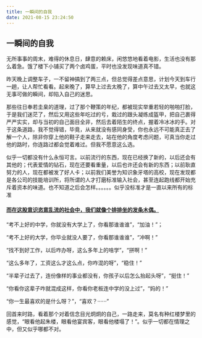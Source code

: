 ```yaml
---
title: 一瞬间的自我
date: 2021-08-15 23:24:50
---
```


## 一瞬间的自我

无所事事的周末，难得的休息日，肆意的赖床，闲悠悠地看着电影，生活也没有那么着急。饿了楼下小铺买了两个卤鸡蛋，平时也没发现味道真不错。

昨天晚上调整车子，一不留神搞到了两三点，但总觉得差点意思，计划今天到车行一趟，让人帮忙看看。起来晚了，算早上过去太晚了，算中午过去又太早，也就这无事可做的瞬间，却陷入自己的迷思。

那些往日奉若圭臬的道理，过了那个鞭策的年纪，都被现实举重若轻的啪啪打脸，于是我们迷茫了，然后又用这些年吃过的亏，栽过的跟头凝练成盔甲，把自己裹得严严实实，却与当初的自己面目全非，然后去着陌生的终点，握着冷冰冰的手。对于这条道路，我不觉得错，毕竟，从来就没有感同身受，你也永远不可能真正去了解一个人，除非你穿上他的鞋子走来走去，站在他的角度考虑问题，可真当你走过他的路时，你连路过都会觉着难过。但我不愿意这么选。

似乎一切都没有什么永恒可言。以前流行的东西，现在已经换了新的，以后还会有其他的；代表爱情的钻石，现在还要看重量，以后也许还会有新的东西；以前耿直努力的人，现在都被发了好人卡；以前我们美誉为知识象牙塔的高校，现在发现都是各公司的技能培训所，将所谓的人才打磨标准输入社会，甚至连起跑线都开始充斥着资本的味道。也不知道之后会怎样。。。。。。似乎没标准才是一直以来所有的标准



#### <u>而在这股意识恣意乱流的社会中，我们就像个排排坐的发条木偶。</u>

“考不上好的中学，你就没有大学上了，你看那谁谁谁”，“加油！”；

“考不上好的大学，你毕业就没人要了，你看那谁谁谁”，“冲啊！”

“找不到好工作，以后咋办呀，这么多年上的啥学”，“拼啊！”

“这么多年了，工资这么才这么点，你咋混的呀”，“稳住！”

“半辈子过去了，连份像样的事业都没有，你孩子以后怎么抬起头呀”，“挺住！”

“你看你这辈子咋就混成这样，你看你老板连中学的没上过”，“妈的！”

“你一生最喜欢的是什么呀？”，“喜欢？······”



回首来时路，看着那个对着信念目光炯炯的自己，一路走来，莫名有种红楼梦里的感觉，“眼看他起朱楼，眼看他宴宾客，眼看他楼塌了！”。似乎一切都在情理之中，但又似乎哪都不对。

